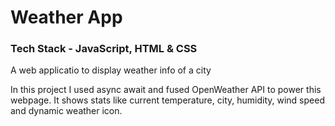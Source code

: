 <h1>Weather App</h1>
<h3>Tech Stack - JavaScript, HTML & CSS</h3>
<p>A web applicatio to display weather info of a city</p>
<p>In this project I used async await and fused OpenWeather API to power this webpage. It shows stats like current temperature, city, humidity, wind speed and dynamic weather icon.</p>
